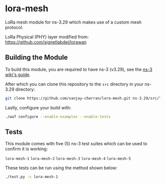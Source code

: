 # lora-mesh
LoRa mesh module for ns-3.29 which makes use of a custom mesh protocol.

LoRa Physical (PHY) layer modified from: https://github.com/signetlabdei/lorawan

##  Building the Module
To build this module, you are required to have ns-3 (v3.29), see the [ns-3 wiki's guide](https://www.nsnam.org/wiki/Installation).

After which you can clone this repository to the `src` directory in your ns-3.29 directory:

```bash
git clone https://github.com/sanjay-charran/lora-mesh.git ns-3.29/src/lora-mesh
```

Lastly, configure your build with:

```bash
./waf configure --enable-examples --enable-tests
```

##  Tests
This module comes with five (5) ns-3 test suites which can be used to confirm it is working:

`lora-mesh-1`
`lora-mesh-2`
`lora-mesh-3`
`lora-mesh-4`
`lora-mesh-5`

These tests can be run using the method shown below:

```bash
./test.py -s lora-mesh-1
```
